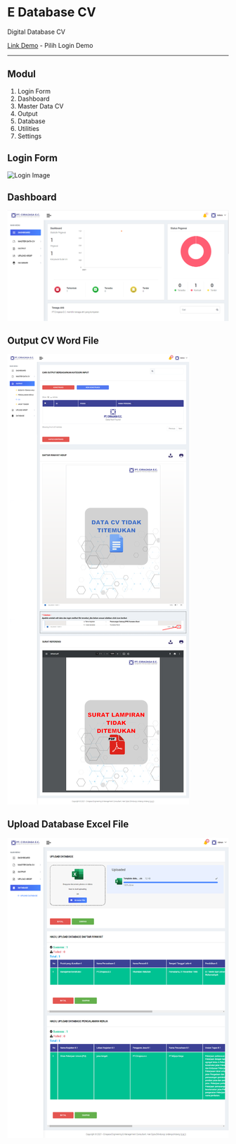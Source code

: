 # E Database CV

Digital Database CV

[Link Demo](https://e-database-cv.herokuapp.com/) - Pilih Login Demo


* * *

## Modul

1. Login Form
2. Dashboard
3. Master Data CV
4. Output
5. Database
6. Utilities
7. Settings

## Login Form
![Login Image](https://drive.google.com/file/d/1rIk24YKJN7DZdhn1DtYceXxzaZvl34ec/view?usp=sharing)

## Dashboard
![Dashboard Image](/img/markdown/dashboard.png)

## Output CV Word File
![Output Image](/img/markdown/output.png)

## Upload Database Excel File
![Upload image](/img/markdown/upload.png)
